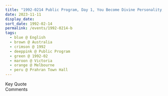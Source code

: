 ```yaml
---
title: "1992-0214 Public Program, Day 1, You Become Divine Personality, Prahran Town Hall, 180 Greville St, Prahran, Melbourne, Victoria, Australia"
date: 2023-11-11
display_date: 
sort_date: 1992-02-14
permalink: /events/1992-0214-b
tags:
  - blue @ English
  - brown @ Australia
  - crimson @ 1992
  - deeppink @ Public Program
  - green @ 1992-02
  - maroon @ Victoria
  - orange @ Melbourne
  - peru @ Prahran Town Hall
---
```


<wave-list>
  <list-title color="green" width="75">Key Quote</list-title>
  <list-item color="BlanchedAlmond"  width="200"></list-item>
  <list-item color="Lavender"></list-item>
  <list-item color="BlanchedAlmond"></list-item>
</wave-list>

<br>

<wave-list>
  <list-title color="green" width="75">Comments</list-title>
  <list-item color="BlanchedAlmond"  width="200"></list-item>
  <list-item color="Lavender"></list-item>
  <list-item color="BlanchedAlmond"></list-item>
</wave-list>
